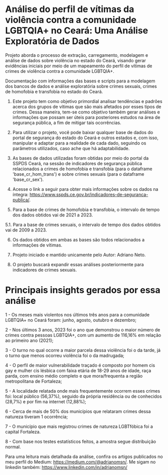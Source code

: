# Análise do perfil de vítimas da violência contra a comunidade LGBTQIA+ no Ceará: Uma Análise Exploratória de Dados

Projeto aborda o processo de extração, carregamento, modelagem e análise de dados sobre violência no estado do Ceará, visando gerar evidências iniciais por meio de um mapeamento do perfil de vítimas de crimes de violência contra a comunidade LGBTQIA+.

Documentação com informações das bases e scripts para a modelagem dos bancos de dados e análise exploratória sobre crimes sexuais, crimes de homofobia e transfobia no estado do Ceará.

1. Este projeto tem como objetivo primordial analisar tendências e padrões acerca dos grupos de vítimas que são mais afetados por esses tipos de crimes. Dessa maneira, tem-se como objetivo também gerar análises e informações que possam ser úteis para posteriores estudos na área de segurança pública, a fim de mitigar tais ocorrências.

2. Para utilizar o projeto, você pode baixar qualquer base de dados do portal de segurança do estado do Ceará e outros estados e, com isso, manipular e adaptar para a realidade de cada dado, seguindo os parâmetros utilizados, caso ache que há adaptabilidade.

3. As bases de dados utilizadas foram obtidas por meio do portal da SSPDS Ceará, na sessão de indicadores de segurança pública relacionados a crimes de homofobia e transfobia (para o dataframe 'base_cr_hom_trans') e sobre crimes sexuais (para o dataframe 'base_cr_sex').

4. Acesse o link a seguir para obter mais informações sobre os dados na íntegra: https://www.sspds.ce.gov.br/indicadores-de-seguranca-publica/.

5. Para a base de crimes de homofobia e transfobia, o intervalo de tempo dos dados obtidos vai de 2021 a 2023.
   
  5.1. Para a base de crimes sexuais, o intervalo de tempo dos dados obtidos vai de 2009 a 2023.

6. Os dados obtidos em ambas as bases são todos relacionados a informações de vítimas.

7. Projeto iniciado e mantido unicamente pelo Autor: Adriano Neto.

8. O projeto buscará expandir essas análises posteriormente para indicadores de crimes sexuais.



# Principais insights gerados por essa análise
1 - Os meses mais violentos nos últimos três anos para a comunidade LGBTQIA+ no Ceará foram: junho, agosto, outubro e dezembro;

2 - Nos últimos 3 anos, 2023 foi o ano que demonstrou o maior número de crimes contra pessoas LGBTQIA+, com um aumento de 116,16% em relação ao primeiro ano (2021);

3 - O turno no qual ocorre a maior parcela dessa violência foi o da tarde, já o turno que menos ocorreu violência foi o da madrugada;

4 - O perfil de maior vulnerabilidade traçado é composto por homem cis gay e mulher cis lésbica com faixa etária de 18-29 anos de idade, raça parda, com ensino médio completo e que mora/frequenta a região metropolitana de Fortaleza;

5 - A localidade relatada onde mais frequentemente ocorrem esses crimes foi: local público (56,37%), seguido da própria residência ou de conhecidos (28,7%) e por fim na internet (12,88%);

6 - Cerca de mais de 50% dos municípios que relataram crimes dessa natureza tiveram 1 ocorrência;

7 - O município que mais registrou crimes de natureza LGBTfóbica foi a capital Fortaleza.

8 - Com base nos testes estatísticos feitos, a amostra segue distribuição normal.

Para uma leitura mais detalhada da análise, confira os artigos publicados no meu perfil do Medium: https://medium.com/@adrianomsn/.
Me sigam no linkedin também: https://www.linkedin.com/in/adrianomsn/
